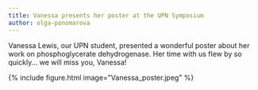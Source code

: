 ```yaml
---
title: Vanessa presents her poster at the UPN Symposium
author: olga-ponomarova
---
```


Vanessa Lewis, our UPN student, presented a wonderful poster about her work on phosphoglycerate dehydrogenase. Her time with us flew by so quickly... we will miss you, Vanessa!

{% include figure.html image="Vanessa_poster.jpeg" %}